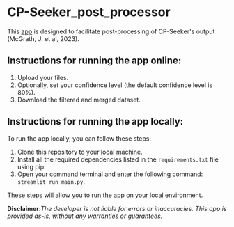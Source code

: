 # CP-Seeker_post_processor

This [app](https://cpseeker-postprocess.streamlit.app/) is designed to facilitate post-processing of CP-Seeker's output (McGrath, J. et al, 2023).

## Instructions for running the app online:

1. Upload your files.
2. Optionally, set your confidence level (the default confidence level is 80%).
3. Download the filtered and merged dataset.

## Instructions for running the app locally:

To run the app locally, you can follow these steps:

1. Clone this repository to your local machine.
2. Install all the required dependencies listed in the `requirements.txt` file using pip.
3. Open your command terminal and enter the following command: `streamlit run main.py`.

These steps will allow you to run the app on your local environment.

**Disclaimer**:*The developer is not liable for errors or inaccuracies. This app is provided as-is, without any warranties or guarantees.*

